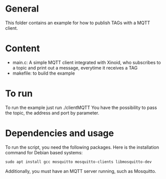 # General

This folder contains an example for how to publish TAGs with a MQTT client.

# Content 

- main.c: A simple MQTT client integrated with Xinoid, who subscribes to a topic and print out a message, everytime it receives a TAG
- makefile: to build the example

# To run

To run the example just run ./clientMQTT You have the possibility to pass the topic, the address and port by parameter.

# Dependencies and usage

To run the script, you need the following packages. Here is the installation command for Debian based systems:

~~~~~
sudo apt install gcc mosquitto mosquitto-clients libmosquitto-dev
~~~~~


Additionally, you must have an MQTT server running, such as Mosquitto.
